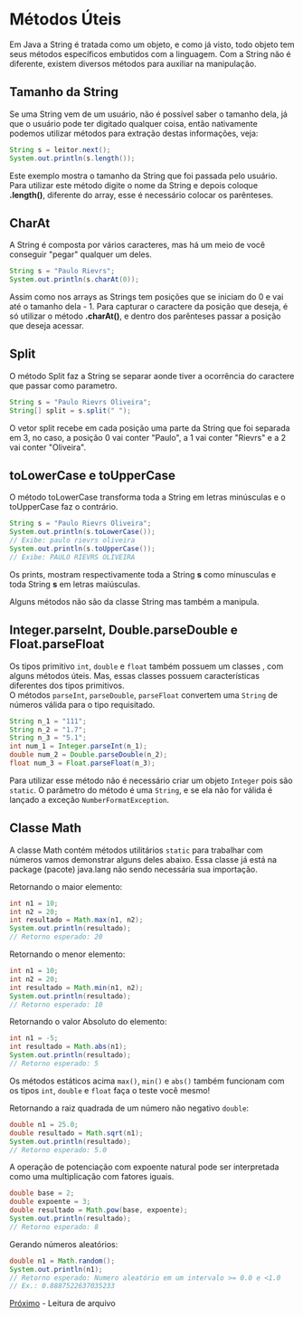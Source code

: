 <h1>Métodos Úteis</h1>

Em Java a String é tratada como um objeto, e como já visto, todo objeto tem seus métodos específicos embutidos com a linguagem. Com a String não é diferente, existem diversos métodos para auxiliar na manipulação.

<h2>Tamanho da String</h2>
Se uma String vem de um usuário, não é possível saber o tamanho dela, já que o usuário pode ter digitado qualquer coisa, então nativamente podemos utilizar métodos para extração destas informações, veja:

```java
String s = leitor.next();
System.out.println(s.length());
```

Este exemplo mostra o tamanho da String que foi passada pelo usuário. Para utilizar este método digite o nome da String e depois coloque **.length()**, diferente do array, esse é necessário colocar os parênteses.

<h2>CharAt</h2>
A String é composta por vários caracteres, mas há um meio de você conseguir "pegar" qualquer um deles.

```java
String s = "Paulo Rievrs";
System.out.println(s.charAt(0));
```

Assim como nos arrays as Strings tem posições que se iniciam do 0 e vai até o tamanho dela - 1. Para capturar o caractere da posição que deseja, é só utilizar o método **.charAt()**, e dentro dos parênteses passar a posição que deseja acessar.

<h2>Split</h2>

O método Split faz a String se separar aonde tiver a ocorrência do caractere que passar como parametro.

```java
String s = "Paulo Rievrs Oliveira";
String[] split = s.split(" ");
```

O vetor split recebe em cada posição uma parte da String que foi separada em 3, no caso, a posição 0 vai conter "Paulo", a 1 vai conter "Rievrs" e a 2 vai conter "Oliveira".

<h2> toLowerCase e toUpperCase</h2>
O método toLowerCase transforma toda a String em letras minúsculas e o toUpperCase faz o contrário.

```java
String s = "Paulo Rievrs Oliveira";
System.out.println(s.toLowerCase());
// Exibe: paulo rievrs oliveira
System.out.println(s.toUpperCase());
// Exibe: PAULO RIEVRS OLIVEIRA
```
Os prints, mostram respectivamente toda a String **s** como minusculas e toda String **s** em letras maiúsculas.

Alguns métodos não são da classe String mas também a manipula.

<h2>Integer.parseInt, Double.parseDouble e Float.parseFloat</h2>

Os tipos primitivo `int`, `double` e `float` também possuem um classes , com alguns métodos úteis. Mas, essas classes possuem características diferentes dos tipos primitivos.  
O métodos `parseInt`, `parseDouble`, `parseFloat` convertem uma `String` de números válida para o tipo requisitado.

```java
String n_1 = "111";
String n_2 = "1.7";
String n_3 = "5.1";
int num_1 = Integer.parseInt(n_1);
double num_2 = Double.parseDouble(n_2);
float num_3 = Float.parseFloat(n_3);
```

Para utilizar esse método não é necessário criar um objeto `Integer` pois são `static`. O parâmetro do método é uma `String`, e se ela não for válida é lançado a exceção `NumberFormatException`.

## Classe Math

A classe Math contém métodos utilitários `static` para trabalhar com números vamos demonstrar alguns deles abaixo.
Essa classe já está na package (pacote) java.lang não sendo necessária sua importação.

Retornando o maior elemento:
```java
int n1 = 10;
int n2 = 20;
int resultado = Math.max(n1, n2);
System.out.println(resultado); 
// Retorno esperado: 20
```
Retornando o menor elemento:
```java
int n1 = 10;
int n2 = 20;
int resultado = Math.min(n1, n2);
System.out.println(resultado); 
// Retorno esperado: 10
```
Retornando o valor Absoluto do elemento:
```java
int n1 = -5;
int resultado = Math.abs(n1);
System.out.println(resultado); 
// Retorno esperado: 5
```
Os métodos estáticos acima `max()`, `min()` e `abs()` também funcionam com os tipos `int`, 
`double` e `float` faça o teste você mesmo!

Retornando a raiz quadrada de um número não negativo `double`:
```java
double n1 = 25.0;
double resultado = Math.sqrt(n1);
System.out.println(resultado);
// Retorno esperado: 5.0
```
A operação de potenciação com expoente natural pode ser interpretada como uma multiplicação com fatores iguais.
```java
double base = 2;
double expoente = 3;
double resultado = Math.pow(base, expoente);
System.out.println(resultado);
// Retorno esperado: 8
```
Gerando números aleatórios:
```java
double n1 = Math.random();
System.out.println(n1);
// Retorno esperado: Numero aleatório em um intervalo >= 0.0 e <1.0 
// Ex.: 0.8887522637035233
```

[Próximo](./02-LeituraDeArquivo.md) - Leitura de arquivo